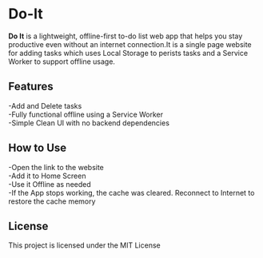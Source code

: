 # Do-It

**Do It** is a lightweight, offline-first to-do list web app that helps you stay productive even without an internet connection.It is a single page website for adding tasks which uses Local Storage to perists tasks and a Service Worker to support offline usage.

## Features

-Add and Delete tasks<br>
-Fully functional offline using a Service Worker<br>
-Simple Clean UI with no backend dependencies

## How to Use

-Open the link to the website<br>
-Add it to Home Screen<br>
-Use it Offline as needed<br>
-If the App stops working, the cache was cleared. Reconnect to Internet to restore the cache memory 

## License

This project is licensed under the MIT License

